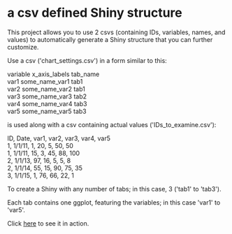 # a csv defined Shiny structure

This project allows you to use 2 csvs (containing IDs, variables, names, and values) to automatically generate a Shiny structure that you can further customize.

Use a csv ('chart_settings.csv') in a form similar to this:  

variable    x_axis_labels   tab_name  
var1	    some_name_var1	tab1  
var2	    some_name_var2	tab1  
var3	    some_name_var3	tab2  
var4	    some_name_var4	tab3  
var5	    some_name_var5	tab3  
  
is used along with a csv containing actual values ('IDs_to_examine.csv'): 

ID, Date,   var1, var2,  var3, var4, var5  
1,  1/1/11, 1,    20,    5,     50,   50  
1,  1/1/11, 15,   3,    45,     88,  100  
2,  1/1/13, 97,   16,    5,      5,    8  
2,  1/1/14, 55,   15,   90,     75,   35  
3,  1/1/15, 1,    76,   66,     22,    1  

To create a Shiny with any number of tabs; in this case, 3 ('tab1' to 'tab3').  

Each tab contains one ggplot, featuring the variables; in this case 'var1' to 'var5'.

Click [here](https://mattobriendotme.shinyapps.io/csv-defined-Shiny-structure/) to see it in action.